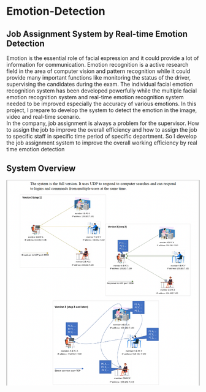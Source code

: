 # Emotion-Detection
## Job Assignment System by Real-time Emotion Detection
Emotion is the essential role of facial expression and it could provide a lot of information for communication. Emotion recognition is a active research field in the area of computer vision and pattern recognition while it could provide many important functions like monitoring the status of the driver, supervising the candidates during the exam. The individual facial emotion recognition system has been developed powerfully while the multiple facial emotion recognition system and real-time emotion recognition system needed to be improved especially the accuracy of various emotions. In this project, I prepare to develop the system to detect the emotion in the image, video and real-time scenario.
</br>
In the company, job assignment is always a problem for the supervisor. How to assign the job to improve the overall efficiency and how to assign the job to specific staff in specific time period of specific department. So I develop the job assignment system to improve the overall working efficiency by real time emotion detection
## System Overview
![This is an image](https://github.com/Phoenix-JI/File_Share_System/blob/main/System.png)
